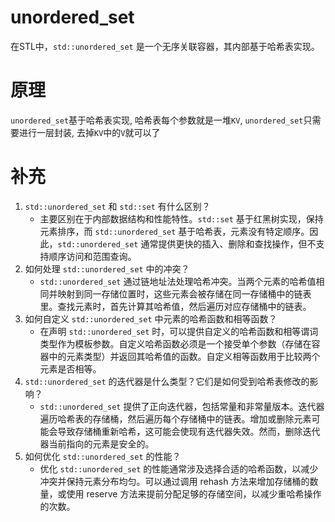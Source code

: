 # unordered_set

在STL中，`std::unordered_set` 是一个无序关联容器，其内部基于哈希表实现。

# 原理

`unordered_set`基于哈希表实现, 哈希表每个参数就是一堆`KV`, `unordered_set`只需要进行一层封装, 去掉`KV`中的`V`就可以了

# 补充

1. `std::unordered_set` 和 `std::set` 有什么区别？
   - 主要区别在于内部数据结构和性能特性。`std::set` 基于红黑树实现，保持元素排序，而 `std::unordered_set` 基于哈希表，元素没有特定顺序。因此，`std::unordered_set` 通常提供更快的插入、删除和查找操作，但不支持顺序访问和范围查询。
2. 如何处理 `std::unordered_set` 中的冲突？
   - `std::unordered_set` 通过链地址法处理哈希冲突。当两个元素的哈希值相同并映射到同一存储位置时，这些元素会被存储在同一存储桶中的链表里。查找元素时，首先计算其哈希值，然后遍历对应存储桶中的链表。
3. 如何自定义 `std::unordered_set` 中元素的哈希函数和相等函数？
   - 在声明 `std::unordered_set` 时，可以提供自定义的哈希函数和相等谓词类型作为模板参数。自定义哈希函数必须是一个接受单个参数（存储在容器中的元素类型）并返回其哈希值的函数。自定义相等函数用于比较两个元素是否相等。
4. `std::unordered_set` 的迭代器是什么类型？它们是如何受到哈希表修改的影响？
   - `std::unordered_set` 提供了正向迭代器，包括常量和非常量版本。迭代器遍历哈希表的存储桶，然后遍历每个存储桶中的链表。增加或删除元素可能会导致存储桶重新哈希，这可能会使现有迭代器失效。然而，删除迭代器当前指向的元素是安全的。
5. 如何优化 `std::unordered_set` 的性能？
   - 优化 `std::unordered_set` 的性能通常涉及选择合适的哈希函数，以减少冲突并保持元素分布均匀。可以通过调用 rehash 方法来增加存储桶的数量，或使用 reserve 方法来提前分配足够的存储空间，以减少重哈希操作的次数。